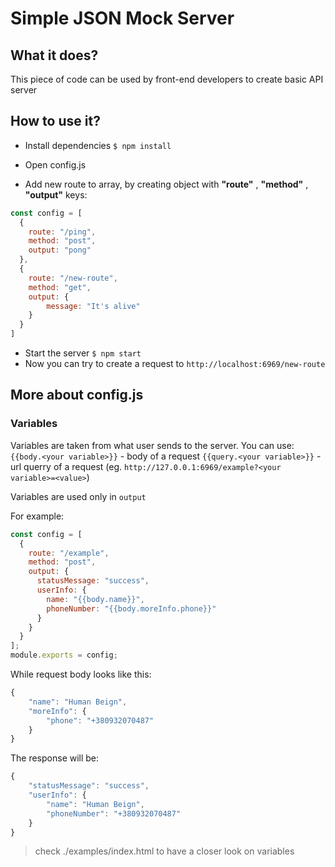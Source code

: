 # Simple JSON Mock Server

## What it does?

This piece of code can be used by front-end developers to create basic API server

## How to use it?

- Install dependencies `$ npm install`

- Open config.js
- Add new route to array, by creating object with **"route"** , **"method"** , **"output"** keys:

```javascript
const config = [
  {
    route: "/ping",
    method: "post",
    output: "pong"
  },
  {
    route: "/new-route",
    method: "get",
    output: {
        message: "It's alive"
    }
  }
]
```

- Start the server `$ npm start`
- Now you can try to create a request to `http://localhost:6969/new-route`

## More about config.js

### Variables
Variables are taken from what user sends to the server.
You can use:
`{{body.<your variable>}}` - body of a request
`{{query.<your variable>}}` - url querry of a request (eg. `http://127.0.0.1:6969/example?<your variable>=<value>`)

Variables are used only in `output`

For example:

```javascript
const config = [
  {
    route: "/example",
    method: "post",
    output: {
      statusMessage: "success",
      userInfo: {
        name: "{{body.name}}",
        phoneNumber: "{{body.moreInfo.phone}}"
      }
    }
  }
];
module.exports = config;
```

While request body looks like this: 
```javascript
{
	"name": "Human Beign",
	"moreInfo": {
		"phone": "+380932070487"
	}
}
```

The response will be:
```javascript
{
    "statusMessage": "success",
    "userInfo": {
        "name": "Human Beign",
        "phoneNumber": "+380932070487"
    }
}
```

>check ./examples/index.html to have a closer look on variables